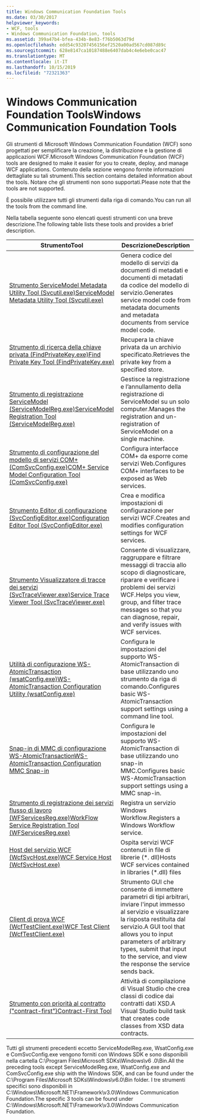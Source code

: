 ```yaml
---
title: Windows Communication Foundation Tools
ms.date: 03/30/2017
helpviewer_keywords:
- WCF, tools
- Windows Communication Foundation, tools
ms.assetid: 399a47b4-bfea-434b-8e83-f76b5063d79d
ms.openlocfilehash: edd54c93207456156ef2520a00ad567cd087d89c
ms.sourcegitcommit: 628e8147ca10187488e6407dab4c4e6ebe0cac47
ms.translationtype: MT
ms.contentlocale: it-IT
ms.lasthandoff: 10/15/2019
ms.locfileid: "72321363"
---
```

# <a name="windows-communication-foundation-tools"></a><span data-ttu-id="d6360-102">Windows Communication Foundation Tools</span><span class="sxs-lookup"><span data-stu-id="d6360-102">Windows Communication Foundation Tools</span></span>
<span data-ttu-id="d6360-103">Gli strumenti di Microsoft Windows Communication Foundation (WCF) sono progettati per semplificare la creazione, la distribuzione e la gestione di applicazioni WCF.</span><span class="sxs-lookup"><span data-stu-id="d6360-103">Microsoft Windows Communication Foundation (WCF) tools are designed to make it easier for you to create, deploy, and manage WCF applications.</span></span> <span data-ttu-id="d6360-104">Contenuto della sezione vengono fornite informazioni dettagliate su tali strumenti.</span><span class="sxs-lookup"><span data-stu-id="d6360-104">This section contains detailed information about the tools.</span></span> <span data-ttu-id="d6360-105">Notare che gli strumenti non sono supportati.</span><span class="sxs-lookup"><span data-stu-id="d6360-105">Please note that the tools are not supported.</span></span>  
  
 <span data-ttu-id="d6360-106">È possibile utilizzare tutti gli strumenti dalla riga di comando.</span><span class="sxs-lookup"><span data-stu-id="d6360-106">You can run all the tools from the command line.</span></span>  
  
 <span data-ttu-id="d6360-107">Nella tabella seguente sono elencati questi strumenti con una breve descrizione.</span><span class="sxs-lookup"><span data-stu-id="d6360-107">The following table lists these tools and provides a brief description.</span></span>  
  
|<span data-ttu-id="d6360-108">Strumento</span><span class="sxs-lookup"><span data-stu-id="d6360-108">Tool</span></span>|<span data-ttu-id="d6360-109">Descrizione</span><span class="sxs-lookup"><span data-stu-id="d6360-109">Description</span></span>|  
|----------|-----------------|  
|[<span data-ttu-id="d6360-110">Strumento ServiceModel Metadata Utility Tool (Svcutil.exe)</span><span class="sxs-lookup"><span data-stu-id="d6360-110">ServiceModel Metadata Utility Tool (Svcutil.exe)</span></span>](servicemodel-metadata-utility-tool-svcutil-exe.md)|<span data-ttu-id="d6360-111">Genera codice del modello di servizi da documenti di metadati e documenti di metadati da codice del modello di servizio.</span><span class="sxs-lookup"><span data-stu-id="d6360-111">Generates service model code from metadata documents and metadata documents from service model code.</span></span>|  
|[<span data-ttu-id="d6360-112">Strumento di ricerca della chiave privata (FindPrivateKey.exe)</span><span class="sxs-lookup"><span data-stu-id="d6360-112">Find Private Key Tool (FindPrivateKey.exe)</span></span>](find-private-key-tool-findprivatekey-exe.md)|<span data-ttu-id="d6360-113">Recupera la chiave privata da un archivio specificato.</span><span class="sxs-lookup"><span data-stu-id="d6360-113">Retrieves the private key from a specified store.</span></span>|  
|[<span data-ttu-id="d6360-114">Strumento di registrazione ServiceModel (ServiceModelReg.exe)</span><span class="sxs-lookup"><span data-stu-id="d6360-114">ServiceModel Registration Tool (ServiceModelReg.exe)</span></span>](servicemodelreg-exe.md)|<span data-ttu-id="d6360-115">Gestisce la registrazione e l’annullamento della registrazione di ServiceModel su un solo computer.</span><span class="sxs-lookup"><span data-stu-id="d6360-115">Manages the registration and un-registration of ServiceModel on a single machine.</span></span>|  
|[<span data-ttu-id="d6360-116">Strumento di configurazione del modello di servizi COM+ (ComSvcConfig.exe)</span><span class="sxs-lookup"><span data-stu-id="d6360-116">COM+ Service Model Configuration Tool (ComSvcConfig.exe)</span></span>](com-service-model-configuration-tool-comsvcconfig-exe.md)|<span data-ttu-id="d6360-117">Configura interfacce COM+ da esporre come servizi Web.</span><span class="sxs-lookup"><span data-stu-id="d6360-117">Configures COM+ interfaces to be exposed as Web services.</span></span>|  
|[<span data-ttu-id="d6360-118">Strumento Editor di configurazione (SvcConfigEditor.exe)</span><span class="sxs-lookup"><span data-stu-id="d6360-118">Configuration Editor Tool (SvcConfigEditor.exe)</span></span>](configuration-editor-tool-svcconfigeditor-exe.md)|<span data-ttu-id="d6360-119">Crea e modifica impostazioni di configurazione per servizi WCF.</span><span class="sxs-lookup"><span data-stu-id="d6360-119">Creates and modifies configuration settings for WCF services.</span></span>|  
|[<span data-ttu-id="d6360-120">Strumento Visualizzatore di tracce dei servizi (SvcTraceViewer.exe)</span><span class="sxs-lookup"><span data-stu-id="d6360-120">Service Trace Viewer Tool (SvcTraceViewer.exe)</span></span>](service-trace-viewer-tool-svctraceviewer-exe.md)|<span data-ttu-id="d6360-121">Consente di visualizzare, raggruppare e filtrare messaggi di traccia allo scopo di diagnosticare, riparare e verificare i problemi dei servizi WCF.</span><span class="sxs-lookup"><span data-stu-id="d6360-121">Helps you view, group, and filter trace messages so that you can diagnose, repair, and verify issues with WCF services.</span></span>|  
|[<span data-ttu-id="d6360-122">Utilità di configurazione WS-AtomicTransaction (wsatConfig.exe)</span><span class="sxs-lookup"><span data-stu-id="d6360-122">WS-AtomicTransaction Configuration Utility (wsatConfig.exe)</span></span>](ws-atomictransaction-configuration-utility-wsatconfig-exe.md)|<span data-ttu-id="d6360-123">Configura le impostazioni del supporto WS-AtomicTransaction di base utilizzando uno strumento da riga di comando.</span><span class="sxs-lookup"><span data-stu-id="d6360-123">Configures basic WS-AtomicTransaction support settings using a command line tool.</span></span>|  
|[<span data-ttu-id="d6360-124">Snap-in di MMC di configurazione WS-AtomicTransaction</span><span class="sxs-lookup"><span data-stu-id="d6360-124">WS-AtomicTransaction Configuration MMC Snap-in</span></span>](ws-atomictransaction-configuration-mmc-snap-in.md)|<span data-ttu-id="d6360-125">Configura le impostazioni del supporto WS-AtomicTransaction di base utilizzando uno snap-in MMC.</span><span class="sxs-lookup"><span data-stu-id="d6360-125">Configures basic WS-AtomicTransaction support settings using a MMC snap-in.</span></span>|  
|[<span data-ttu-id="d6360-126">Strumento di registrazione dei servizi flusso di lavoro (WFServicesReg.exe)</span><span class="sxs-lookup"><span data-stu-id="d6360-126">WorkFlow Service Registration Tool (WFServicesReg.exe)</span></span>](workflow-service-registration-tool-wfservicesreg-exe.md)|<span data-ttu-id="d6360-127">Registra un servizio Windows Workflow.</span><span class="sxs-lookup"><span data-stu-id="d6360-127">Registers a Windows Workflow service.</span></span>|  
|[<span data-ttu-id="d6360-128">Host del servizio WCF (WcfSvcHost.exe)</span><span class="sxs-lookup"><span data-stu-id="d6360-128">WCF Service Host (WcfSvcHost.exe)</span></span>](wcf-service-host-wcfsvchost-exe.md)|<span data-ttu-id="d6360-129">Ospita servizi WCF contenuti in file di librerie (\*. dll)</span><span class="sxs-lookup"><span data-stu-id="d6360-129">Hosts WCF services contained in libraries (\*.dll) files</span></span>|  
|[<span data-ttu-id="d6360-130">Client di prova WCF (WcfTestClient.exe)</span><span class="sxs-lookup"><span data-stu-id="d6360-130">WCF Test Client (WcfTestClient.exe)</span></span>](wcf-test-client-wcftestclient-exe.md)|<span data-ttu-id="d6360-131">Strumento GUI che consente di immettere parametri di tipi arbitrari, inviare l'input immesso al servizio e visualizzare la risposta restituita dal servizio.</span><span class="sxs-lookup"><span data-stu-id="d6360-131">A GUI tool that allows you to input parameters of arbitrary types, submit that input to the service, and view the response the service sends back.</span></span>|  
|[<span data-ttu-id="d6360-132">Strumento con priorità al contratto ("contract-first")</span><span class="sxs-lookup"><span data-stu-id="d6360-132">Contract-First Tool</span></span>](contract-first-tool.md)|<span data-ttu-id="d6360-133">Attività di compilazione di Visual Studio che crea classi di codice dai contratti dati XSD.</span><span class="sxs-lookup"><span data-stu-id="d6360-133">A Visual Studio build task that creates code classes from XSD data contracts.</span></span>|  
  
 <span data-ttu-id="d6360-134">Tutti gli strumenti precedenti eccetto ServiceModelReg.exe, WsatConfig.exe e ComSvcConfig.exe vengono forniti con Windows SDK e sono disponibili nella cartella C:\Program Files\Microsoft SDKs\Windows\v6 .0\Bin.</span><span class="sxs-lookup"><span data-stu-id="d6360-134">All the preceding tools except ServiceModelReg.exe, WsatConfig.exe and ComSvcConfig.exe ship with the Windows SDK, and can be found under the C:\Program Files\Microsoft SDKs\Windows\v6.0\Bin folder.</span></span>  <span data-ttu-id="d6360-135">I tre strumenti specifici sono disponibili in C:\Windows\Microsoft.NET\Framework\v3.0\Windows Communication Foundation.</span><span class="sxs-lookup"><span data-stu-id="d6360-135">The specific 3 tools can be found under C:\Windows\Microsoft.NET\Framework\v3.0\Windows Communication Foundation.</span></span>
